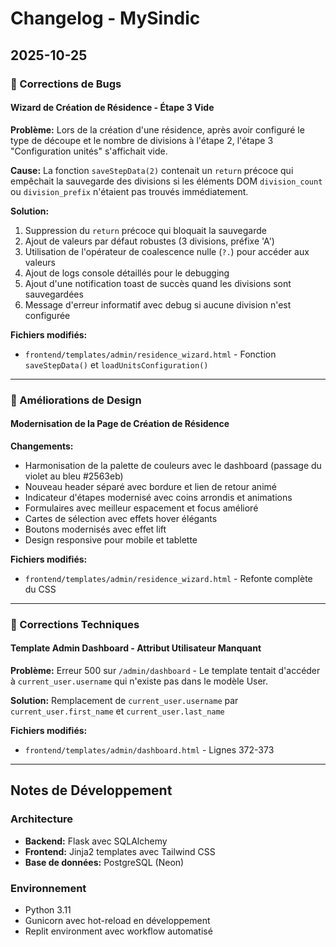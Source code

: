 # Changelog - MySindic

## 2025-10-25

### 🐛 Corrections de Bugs

#### Wizard de Création de Résidence - Étape 3 Vide
**Problème:** Lors de la création d'une résidence, après avoir configuré le type de découpe et le nombre de divisions à l'étape 2, l'étape 3 "Configuration unités" s'affichait vide.

**Cause:** La fonction `saveStepData(2)` contenait un `return` précoce qui empêchait la sauvegarde des divisions si les éléments DOM `division_count` ou `division_prefix` n'étaient pas trouvés immédiatement.

**Solution:**
1. Suppression du `return` précoce qui bloquait la sauvegarde
2. Ajout de valeurs par défaut robustes (3 divisions, préfixe 'A')
3. Utilisation de l'opérateur de coalescence nulle (`?.`) pour accéder aux valeurs
4. Ajout de logs console détaillés pour le debugging
5. Ajout d'une notification toast de succès quand les divisions sont sauvegardées
6. Message d'erreur informatif avec debug si aucune division n'est configurée

**Fichiers modifiés:**
- `frontend/templates/admin/residence_wizard.html` - Fonction `saveStepData()` et `loadUnitsConfiguration()`

---

### 🎨 Améliorations de Design

#### Modernisation de la Page de Création de Résidence
**Changements:**
- Harmonisation de la palette de couleurs avec le dashboard (passage du violet au bleu #2563eb)
- Nouveau header séparé avec bordure et lien de retour animé
- Indicateur d'étapes modernisé avec coins arrondis et animations
- Formulaires avec meilleur espacement et focus amélioré
- Cartes de sélection avec effets hover élégants
- Boutons modernisés avec effet lift
- Design responsive pour mobile et tablette

**Fichiers modifiés:**
- `frontend/templates/admin/residence_wizard.html` - Refonte complète du CSS

---

### 🔧 Corrections Techniques

#### Template Admin Dashboard - Attribut Utilisateur Manquant
**Problème:** Erreur 500 sur `/admin/dashboard` - Le template tentait d'accéder à `current_user.username` qui n'existe pas dans le modèle User.

**Solution:** Remplacement de `current_user.username` par `current_user.first_name` et `current_user.last_name`

**Fichiers modifiés:**
- `frontend/templates/admin/dashboard.html` - Lignes 372-373

---

## Notes de Développement

### Architecture
- **Backend:** Flask avec SQLAlchemy
- **Frontend:** Jinja2 templates avec Tailwind CSS
- **Base de données:** PostgreSQL (Neon)

### Environnement
- Python 3.11
- Gunicorn avec hot-reload en développement
- Replit environment avec workflow automatisé
